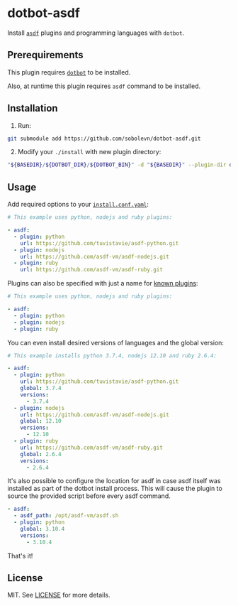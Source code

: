 # dotbot-asdf

Install [`asdf`](https://github.com/asdf-vm/asdf) plugins and programming languages with `dotbot`.

## Prerequirements

This plugin requires [`dotbot`](https://github.com/anishathalye/dotbot/) to be installed.

Also, at runtime this plugin requires `asdf` command to be installed.

## Installation

1. Run:

```bash
git submodule add https://github.com/sobolevn/dotbot-asdf.git
```

2. Modify your `./install` with new plugin directory:

```bash
"${BASEDIR}/${DOTBOT_DIR}/${DOTBOT_BIN}" -d "${BASEDIR}" --plugin-dir dotbot-asdf -c "${CONFIG}" "${@}"
```

## Usage

Add required options to your [`install.conf.yaml`](/example.yaml):

```yaml
# This example uses python, nodejs and ruby plugins:

- asdf:
  - plugin: python
    url: https://github.com/tuvistavie/asdf-python.git
  - plugin: nodejs
    url: https://github.com/asdf-vm/asdf-nodejs.git
  - plugin: ruby
    url: https://github.com/asdf-vm/asdf-ruby.git
```

Plugins can also be specified with just a name for [known plugins](https://asdf-vm.com/#/plugins-all?id=plugin-list):

```yaml
# This example uses python, nodejs and ruby plugins:

- asdf:
  - plugin: python
  - plugin: nodejs
  - plugin: ruby
```

You can even install desired versions of languages and the global version:

```yaml
# This example installs python 3.7.4, nodejs 12.10 and ruby 2.6.4:

- asdf:
  - plugin: python
    url: https://github.com/tuvistavie/asdf-python.git
    global: 3.7.4
    versions:
      - 3.7.4
  - plugin: nodejs
    url: https://github.com/asdf-vm/asdf-nodejs.git
    global: 12.10
    versions:
      - 12.10
  - plugin: ruby
    url: https://github.com/asdf-vm/asdf-ruby.git
    global: 2.6.4
    versions:
      - 2.6.4
```

It's also possible to configure the location for asdf in case asdf itself was
installed as part of the dotbot install process. This will cause the plugin to
source the provided script before every asdf command.

```yaml
- asdf:
  - asdf_path: /opt/asdf-vm/asdf.sh
  - plugin: python
    global: 3.10.4
    versions:
      - 3.10.4
```

That's it!

## License

MIT. See [LICENSE](/LICENSE) for more details.
